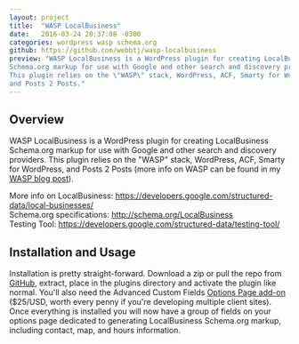 ```yaml
---
layout: project
title:  "WASP LocalBusiness"
date:   2016-03-24 20:37:08 -0300
categories: wordpress wasp schema.org
github: https://github.com/webbtj/wasp-localbusiness
preview: "WASP LocalBusiness is a WordPress plugin for creating LocalBusiness
Schema.org markup for use with Google and other search and discovery providers.
This plugin relies on the \"WASP\" stack, WordPress, ACF, Smarty for WordPress,
and Posts 2 Posts."
---
```

## Overview

WASP LocalBusiness is a WordPress plugin for creating LocalBusiness Schema.org
markup for use with Google and other search and discovery providers. This plugin
relies on the "WASP" stack, WordPress, ACF, Smarty for WordPress, and Posts 2
Posts (more info on WASP can be found in my [WASP blog post](/2016/04/15/wasp)).

More info on LocalBusiness:
https://developers.google.com/structured-data/local-businesses/  
Schema.org specifications: http://schema.org/LocalBusiness  
Testing Tool: https://developers.google.com/structured-data/testing-tool/  

## Installation and Usage

Installation is pretty straight-forward. Download a zip or pull the repo from
[GitHub](https://github.com/webbtj/wasp-localbusiness), extract, place in the
plugins directory and activate the plugin like normal. You'll also need the
Advanced Custom Fields
[Options Page add-on](https://www.advancedcustomfields.com/add-ons/options-page/)
($25/USD, worth every penny if you're developing multiple client sites). Once
everything is installed you will now have a group of fields on your options page
dedicated to generating LocalBusiness Schema.org markup, including contact, map,
and hours information.
